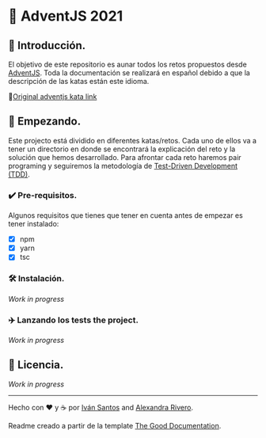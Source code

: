 # 🎄 AdventJS 2021

## 🎉 Introducción.

El objetivo de este repositorio es aunar todos los retos propuestos desde [AdventJS](https://adventjs.dev/).
Toda la documentación se realizará en español debido a que la descripción de las katas están este idioma.

🔗[Original adventjs kata link](https://adventjs.dev/challenges/01)

## 🚀 Empezando.

Este projecto está dividido en diferentes katas/retos. 
Cada uno de ellos va a tener un directorio en donde se encontrará la explicación del reto y la solución que hemos desarrollado.
Para afrontar cada reto haremos pair programing y seguiremos la metodología de [Test-Driven Development (TDD)](https://es.wikipedia.org/wiki/Desarrollo_guiado_por_pruebas). 

### ✔️ Pre-requisitos. 
Algunos requisitos que tienes que tener en cuenta antes de empezar es tener instalado:

* [X] npm 
* [X] yarn
* [X] tsc

### 🛠️ Instalación.

<!--- TODO --->

_Work in progress_

### ✈️ Lanzando los tests the project. 

_Work in progress_

## 📝 Licencia.

<!-- _This project is licensed under the license terms of GNU GENERAL PUBLIC LICENSE Version 3 and the license file
 can be found in [LICENSE](./docs/LICENSE) document._ -->

_Work in progress_


---
Hecho con ❤️ y ☕ por [Iván Santos](https://github.com/IvanSantosGonz) and [Alexandra Rivero](https://github.com/Alelit4).

Readme creado a partir de la template [The Good Documentation](https://github.com/IvanSantosGonz/the-good-documentation).
